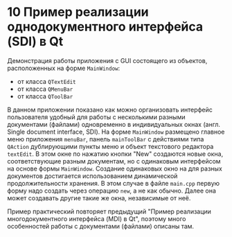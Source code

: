 # 10 Пример реализации однодокументного интерфейса (SDI) в Qt

Демонстрация работы приложения с GUI состоящего из объектов, расположенных на форме `MainWindow`:
- от класса `QTextEdit`
- от класса `QMenuBar`
- от класса `QToolBar`

В данном приложении показано как можно организовать интерфейс пользователя удобный для работы с несколькими разными документами (файлами) одновременно в индивидуальных окнах (англ. Single document interface, SDI). На форме `MainWindow` размещено главное меню приложения `menuBar`, панель `mainToolBar` с действиями типа `QAction` дублирующими пункты меню и объект текстового редактора `textEdit`. В этом окне по нажатию кнопки "New" создаются новые окна, соответствующие разным документам, но с одинаковым интерфейсом на основе формы `MainWindow`. Создание одинаковых окно на для разных документов достигается использованием динамической продолжительности хранения. В этом случае в файле `main.cpp` первую форму надо создать через операцию `new`, а не как обычно. Далее она может создавать другие такие же окна, независимые от неё.

Пример практический повторяет предыдущий "Пример реализации многодокументного интерфейса (MDI) в Qt", поэтому много особенностей работы с документами (файлами) описаны там.
